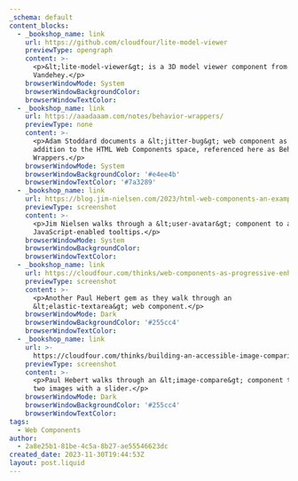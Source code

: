 ```yaml
---
_schema: default
content_blocks:
  - _bookshop_name: link
    url: https://github.com/cloudfour/lite-model-viewer
    previewType: opengraph
    content: >-
      <p>&lt;lite-model-viewer&gt; is a 3D model viewer component from Scott
      Vandehey.</p>
    browserWindowMode: System
    browserWindowBackgroundColor:
    browserWindowTextColor:
  - _bookshop_name: link
    url: https://aaadaaam.com/notes/behavior-wrappers/
    previewType: none
    content: >-
      <p>Adam Stoddard documents a &lt;jitter-bug&gt; web component as an
      addition to the HTML Web Components space, referenced here as Behavior
      Wrappers.</p>
    browserWindowMode: System
    browserWindowBackgroundColor: '#e4ee4b'
    browserWindowTextColor: '#7a3289'
  - _bookshop_name: link
    url: https://blog.jim-nielsen.com/2023/html-web-components-an-example/
    previewType: screenshot
    content: >-
      <p>Jim Nielsen walks through a &lt;user-avatar&gt; component to add
      JavaScript-enabled tooltips.</p>
    browserWindowMode: System
    browserWindowBackgroundColor:
    browserWindowTextColor:
  - _bookshop_name: link
    url: https://cloudfour.com/thinks/web-components-as-progressive-enhancement/
    previewType: screenshot
    content: >-
      <p>Another Paul Hebert gem as they walk through an
      &lt;elastic-textarea&gt; web component.</p>
    browserWindowMode: Dark
    browserWindowBackgroundColor: '#255cc4'
    browserWindowTextColor:
  - _bookshop_name: link
    url: >-
      https://cloudfour.com/thinks/building-an-accessible-image-comparison-web-component/
    previewType: screenshot
    content: >-
      <p>Paul Hebert walks through an &lt;image-compare&gt; component to compare
      two images with a slider.</p>
    browserWindowMode: Dark
    browserWindowBackgroundColor: '#255cc4'
    browserWindowTextColor:
tags:
  - Web Components
author:
  - 2a8e25b1-81be-4c5a-8b27-ae55546623dc
created_date: 2023-11-30T19:44:53Z
layout: post.liquid
---
```

